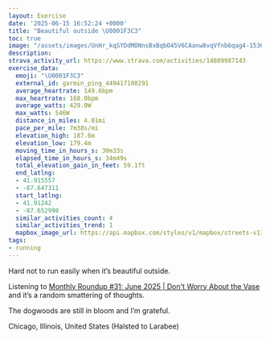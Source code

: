 ```yaml
---
layout: Exercise
date: '2025-06-15 16:52:24 +0000'
title: "Beautiful outside \U0001F3C3"
toc: true
image: "/assets/images/UnHr_kqSYDdMONnsBxBqbO45V6CAanw8vqVfnb6qag4-1536x2048.jpg.jpeg"
description:
strava_activity_url: https://www.strava.com/activities/14809987143
exercise_data:
  emoji: "\U0001F3C3"
  external_id: garmin_ping_449417100291
  average_heartrate: 149.6bpm
  max_heartrate: 168.0bpm
  average_watts: 429.0W
  max_watts: 546W
  distance_in_miles: 4.01mi
  pace_per_mile: 7m38s/mi
  elevation_high: 187.6m
  elevation_low: 179.4m
  moving_time_in_hours_s: 30m33s
  elapsed_time_in_hours_s: 34m49s
  total_elevation_gain_in_feet: 59.1ft
  end_latlng:
  - 41.915557
  - -87.647311
  start_latlng:
  - 41.91242
  - -87.652998
  similar_activities_count: 4
  similar_activities_trend: 1
  mapbox_image_url: https://api.mapbox.com/styles/v1/mapbox/streets-v11/static/path-5+787af2-1.0(sgy~Frk~uOCaBBk%40IcE%3F%7B%40Eu%40DuAGSGCG%3FCECc%40%3FgDImE%3FwCCkA%40%5BCw%40%40cCCaA%3Fa%40Ei%40EI%7BALKGAGF_AGaDBi%40IgA%3Fi%40GkA%40s%40Ac%40BiA%3Fe%40Qs%40Eq%40DaBA%7D%40EO%3FWAAE%3FoAHk%40%3F%7D%40LaADaAAICIMC%5DKUCc%40%3FcC%40YEaABu%40%3F_%40FO%5EqASe%40EuDAKM_%40E%5BEiAMmA%40OLSb%40%5BN%5BBy%40A_%40VcA%3Fi%40Dk%40Qu%40Eq%40BWh%40e%40%5CoAdAm%40b%40e%40N%5BLc%40XmBEeA%40%5B%40uCGu%40Ky%40%40EDB%3FEQmAOm%40Mo%40g%40%5DqCtB%7D%40j%40%7B%40%5CgB%7C%40%7BDnAa%40FcCj%40u%40RQ%40_C%5EgALw%40Rq%40%3F%5DHa%40DwBd%40kA%5C_%40DqBd%40YDgCj%40q%40D_%40HaAFw%40KYIy%40e%40iBuAUEIFQ%60%40Bj%40Ol%40EVAf%40Dt%40TpA%40PFXAF%3FN%60%40%7CDJ%7CAChBTdBCRQv%40C%5C%40d%40J%7C%40%40nBIVIx%40DNh%40dALfAAjBDv%40%3FlCBt%40%3FZBn%40%3Fl%40HlBH%5EL%5CEbAMv%40InC%3Fz%40%40%5CEfBF%60CEzBB%7C%40BDD%40V%40v%40K~A%40l%40Gf%40DhDItAH%7CAG~%40Kn%40j%40D%3FRUBAFLKvB%40zCBjAAnED%60A%3FVBNPTPJj%40%3Ff%40Eb%40WPEfAFjBSd%40%3FlDGX%3Fl%40Nl%40Bv%40R),pin-s-s+e5b22e(-87.6513,41.9137),pin-s-f+89ae00(-87.64742000000003,41.91803999999998)/auto/800x800?access_token=pk.eyJ1Ijoiam9zaGJlY2ttYW4iLCJhIjoiY205eWR2aDd1MWZ6djJrbXc4a3M0bWZleiJ9.XiG9OWkNcZk2QzjJbxLB4A
tags:
- running
---
```


Hard not to run easily when it’s beautiful outside. 

Listening to [Monthly Roundup #31: June 2025 | Don't Worry About the Vase](https://thezvi.wordpress.com/2025/06/13/monthly-roundup-31-june-2025/) and it’s a random smattering of thoughts. 

The dogwoods are still in bloom and I’m grateful.

Chicago, Illinois, United States (Halsted to Larabee)
